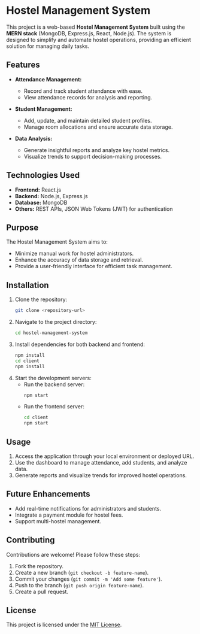 # Hostel Management System

This project is a web-based **Hostel Management System** built using the **MERN stack** (MongoDB, Express.js, React, Node.js). The system is designed to simplify and automate hostel operations, providing an efficient solution for managing daily tasks.

## Features

- **Attendance Management:**
  - Record and track student attendance with ease.
  - View attendance records for analysis and reporting.

- **Student Management:**
  - Add, update, and maintain detailed student profiles.
  - Manage room allocations and ensure accurate data storage.

- **Data Analysis:**
  - Generate insightful reports and analyze key hostel metrics.
  - Visualize trends to support decision-making processes.

## Technologies Used

- **Frontend:** React.js
- **Backend:** Node.js, Express.js
- **Database:** MongoDB
- **Others:** REST APIs, JSON Web Tokens (JWT) for authentication

## Purpose

The Hostel Management System aims to:
- Minimize manual work for hostel administrators.
- Enhance the accuracy of data storage and retrieval.
- Provide a user-friendly interface for efficient task management.

## Installation

1. Clone the repository:
   ```bash
   git clone <repository-url>
   ```
2. Navigate to the project directory:
   ```bash
   cd hostel-management-system
   ```
3. Install dependencies for both backend and frontend:
   ```bash
   npm install
   cd client
   npm install
   ```
4. Start the development servers:
   - Run the backend server:
     ```bash
     npm start
     ```
   - Run the frontend server:
     ```bash
     cd client
     npm start
     ```

## Usage

1. Access the application through your local environment or deployed URL.
2. Use the dashboard to manage attendance, add students, and analyze data.
3. Generate reports and visualize trends for improved hostel operations.

## Future Enhancements

- Add real-time notifications for administrators and students.
- Integrate a payment module for hostel fees.
- Support multi-hostel management.

## Contributing

Contributions are welcome! Please follow these steps:
1. Fork the repository.
2. Create a new branch (`git checkout -b feature-name`).
3. Commit your changes (`git commit -m 'Add some feature'`).
4. Push to the branch (`git push origin feature-name`).
5. Create a pull request.

## License

This project is licensed under the [MIT License](LICENSE).
